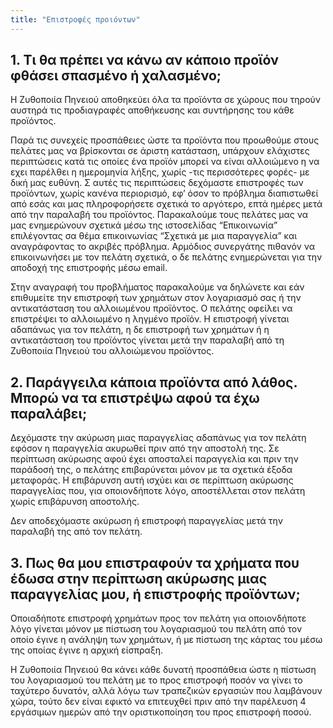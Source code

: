 ```yaml
---
title: "Επιστροφές προιόντων"
---
```


## 1. Τι θα πρέπει να κάνω αν κάποιο προϊόν φθάσει σπασμένο ή χαλασμένο;
Η Ζυθοποιία Πηνειού αποθηκεύει όλα τα προϊόντα σε χώρους που τηρούν αυστηρά τις προδιαγραφές αποθήκευσης και συντήρησης του κάθε προϊόντος.

Παρά τις συνεχείς προσπάθειες ώστε τα προϊόντα που προωθούμε στους πελάτες μας να βρίσκονται σε άριστη κατάσταση, υπάρχουν ελάχιστες περιπτώσεις κατά τις οποίες ένα προϊόν μπορεί να είναι αλλοιώμενο η να εχει παρέλθει η ημερομηνία λήξης,  χωρίς -τις περισσότερες φορές- με δική μας ευθύνη. Σ αυτές τις περιπτώσεις δεχόμαστε επιστροφές των προϊόντων, χωρίς κανένα περιορισμό, εφ’ όσον το πρόβλημα διαπιστωθεί από εσάς και μας πληροφορήσετε σχετικά το αργότερο, επτά ημέρες μετά από την παραλαβή του προϊόντος. Παρακαλούμε τους πελάτες μας να μας ενημερώνουν σχετικά μέσω της ιστοσελίδας “Επικοινωνία” επιλέγοντας σα θέμα επικοινωνίας “Σχετικά με μια παραγγελία” και αναγράφοντας το ακριβές πρόβλημα. Αρμόδιος συνεργάτης πιθανόν να επικοινωνήσει με τον πελάτη σχετικά, ο δε πελάτης ενημερώνεται για την αποδοχή της επιστροφής μέσω email.

Στην αναγραφή του προβλήματος παρακαλούμε να δηλώνετε και εάν επιθυμείτε την επιστροφή των χρημάτων στον λογαριασμό σας ή την αντικατάσταση του αλλοιωμένου  προϊόντος. Ο πελάτης οφείλει να επιστρέψει το αλλοιωμένο η ληγμένο προϊόν. Η επιστροφή γίνεται αδαπάνως για τον πελάτη, η δε επιστροφή των χρημάτων ή η αντικατάσταση του προϊόντος γίνεται μετά την παραλαβή από τη Ζυθοποιία Πηνειού του αλλοιώμενου προϊόντος.

## 2. Παράγγειλα κάποια προϊόντα από λάθος. Μπορώ να τα επιστρέψω αφού τα έχω παραλάβει;
Δεχόμαστε την ακύρωση μιας παραγγελίας αδαπάνως για τον πελάτη εφόσον η παραγγελία ακυρωθεί πριν από την αποστολή της. Σε περίπτωση ακύρωσης αφού έχει αποσταλεί παραγγελία και πριν την παράδοσή της, ο πελάτης επιβαρύνεται μόνον με τα σχετικά έξοδα μεταφοράς. Η επιβάρυνση αυτή ισχύει και σε περίπτωση ακύρωσης παραγγελίας που, για οποιονδήποτε λόγο, αποστέλλεται στον πελάτη χωρίς επιβάρυνση αποστολής.

Δεν αποδεχόμαστε ακύρωση ή επιστροφή παραγγελίας μετά την παραλαβή της από τον πελάτη.

## 3. Πως θα μου επιστραφούν τα χρήματα που έδωσα στην περίπτωση ακύρωσης μιας παραγγελίας μου, ή επιστροφής προϊόντων;
Οποιαδήποτε επιστροφή χρημάτων προς τον πελάτη για οποιονδήποτε λόγο γίνεται μόνον με πίστωση του λογαριασμού του πελάτη από τον οποίο έγινε η ανάληψη των χρημάτων, ή με πίστωση της κάρτας του μέσω της οποίας έγινε η αρχική είσπραξη.

Η Ζυθοποιία Πηνειού θα κάνει κάθε δυνατή προσπάθεια ώστε η πίστωση του λογαριασμού του πελάτη με το προς επιστροφή ποσόν να γίνει το ταχύτερο δυνατόν, αλλά λόγω των τραπεζικών εργασιών που λαμβάνουν χώρα, τούτο δεν είναι εφικτό να επιτευχθεί πριν από την παρέλευση 4 εργάσιμων ημερών από την οριστικοποίηση του προς επιστροφή ποσού.